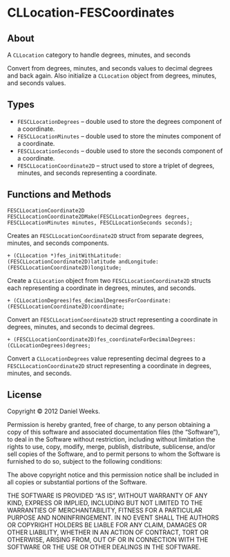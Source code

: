 CLLocation-FESCoordinates
=========================

## About

A `CLLocation` category to handle degrees, minutes, and seconds

Convert from degrees, minutes, and seconds values to decimal degrees and back again. Also initialize a `CLLocation` object from degrees, minutes, and seconds values.

## Types

* `FESCLLocationDegrees` – double used to store the degrees component of a coordinate.
* `FESCLLocationMinutes` – double used to store the minutes component of a coordinate.
* `FESCLLocationSeconds` – double used to store the seconds component of a coordinate.
* `FESCLLocationCoordinate2D` – struct used to store a triplet of degrees, minutes, and seconds representing a coordinate.

## Functions and Methods

`FESCLLocationCoordinate2D FESCLLocationCoordinate2DMake(FESCLLocationDegrees degrees, FESCLLocationMinutes minutes, FESCLLocationSeconds seconds);`

Creates an `FESCLLocationCoordinate2D` struct from separate degrees, minutes, and seconds components.

`+ (CLLocation *)fes_initWithLatitude:(FESCLLocationCoordinate2D)latitude
                        andLongitude:(FESCLLocationCoordinate2D)longitude;`

Create a `CLLocation` object from two `FESCLLocationCoordinate2D` structs each representing a coordinate in degrees, minutes, and seconds.

`+ (CLLocationDegrees)fes_decimalDegreesForCoordinate:(FESCLLocationCoordinate2D)coordinate;`

Convert an `FESCLLocationCoordinate2D` struct representing a coordinate in degrees, minutes, and seconds to decimal degrees.

`+ (FESCLLocationCoordinate2D)fes_coordinateForDecimalDegrees:(CLLocationDegrees)degrees;`

Convert a `CLLocationDegrees` value representing decimal degrees to a `FESCLLocationCoordinate2D` struct representing a coordinate in degrees, minutes, and seconds.

## License

Copyright © 2012 Daniel Weeks.

Permission is hereby granted, free of charge, to any person obtaining a copy of this software and associated documentation files (the “Software”), to deal in the Software without restriction, including without limitation the rights to use, copy, modify, merge, publish, distribute, sublicense, and/or sell copies of the Software, and to permit persons to whom the Software is furnished to do so, subject to the following conditions:

The above copyright notice and this permission notice shall be included in all copies or substantial portions of the Software.

THE SOFTWARE IS PROVIDED “AS IS”, WITHOUT WARRANTY OF ANY KIND, EXPRESS OR IMPLIED, INCLUDING BUT NOT LIMITED TO THE WARRANTIES OF MERCHANTABILITY, FITNESS FOR A PARTICULAR PURPOSE AND NONINFRINGEMENT. IN NO EVENT SHALL THE AUTHORS OR COPYRIGHT HOLDERS BE LIABLE FOR ANY CLAIM, DAMAGES OR OTHER LIABILITY, WHETHER IN AN ACTION OF CONTRACT, TORT OR OTHERWISE, ARISING FROM, OUT OF OR IN CONNECTION WITH THE SOFTWARE OR THE USE OR OTHER DEALINGS IN THE SOFTWARE.

